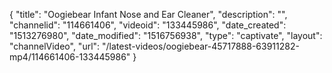 {
    "title": "Oogiebear Infant Nose and Ear Cleaner",
    "description": "",
    "channelid": "114661406",
    "videoid": "133445986",
    "date_created": "1513276980",
    "date_modified": "1516756938",
    "type": "captivate",
    "layout": "channelVideo",
    "url": "\/latest-videos\/oogiebear-45717888-63911282-mp4\/114661406-133445986"
}